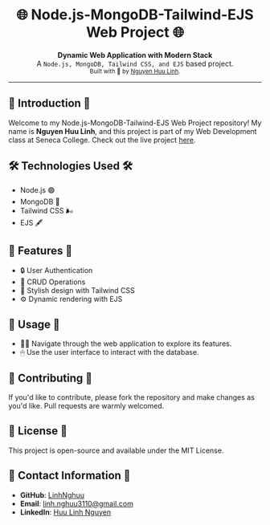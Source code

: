 <h1 align="center">🌐 Node.js-MongoDB-Tailwind-EJS Web Project 🌐</h1>

<div align="center">
  <strong>Dynamic Web Application with Modern Stack</strong>
</div>
<div align="center">
  A <code>Node.js, MongoDB, Tailwind CSS, and EJS</code> based project.
</div>

<div align="center">
  <sub>Built with 🌟 by <a href="https://www.linkedin.com/in/huu-linh-nguyen-96003a233/">Nguyen Huu Linh</a>.
</div>

---

## 🌟 Introduction 🌟

Welcome to my Node.js-MongoDB-Tailwind-EJS Web Project repository! My name is **Nguyen Huu Linh**, and this project is part of my Web Development class at Seneca College. Check out the live project [here](https://important-lime-leotard.cyclic.app/).

## 🛠 Technologies Used 🛠

- Node.js 🟢
- MongoDB 🍃
- Tailwind CSS 🌬
- EJS 🖋

## 🚀 Features 🚀

- 🔒 User Authentication
- 📝 CRUD Operations
- 🎨 Stylish design with Tailwind CSS
- ⚙ Dynamic rendering with EJS

## 📘 Usage 📘

- 🏃‍♂️ Navigate through the web application to explore its features.
- 🖱 Use the user interface to interact with the database.

## 🤝 Contributing 🤝

If you'd like to contribute, please fork the repository and make changes as you'd like. Pull requests are warmly welcomed.

## 📜 License 📜

This project is open-source and available under the MIT License.

## 💌 Contact Information 💌

- **GitHub**: [LinhNghuu](https://github.com/LinhNghuu)
- **Email**: <a href="mailto:linh.nghuu3110@gmail.com">linh.nghuu3110@gmail.com</a>
- **LinkedIn**: [Huu Linh Nguyen](https://www.linkedin.com/in/huu-linh-nguyen-96003a233/)
